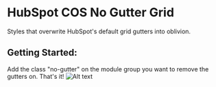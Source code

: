 # HubSpot COS No Gutter Grid
Styles that overwrite HubSpot's default grid gutters into oblivion.

## Getting Started:
Add the class "no-gutter" on the module group you want to remove the gutters on. That's it!
![Alt text](/screenshot.jpg?raw=true "Example of adding a class to a module group")
